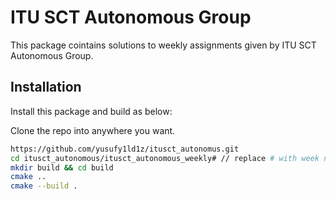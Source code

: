 # ITU SCT Autonomous Group

This package cointains solutions to weekly assignments given by ITU SCT Autonomous Group.


## Installation


Install this package and build as below:

Clone the repo into anywhere you want.
```bash 
https://github.com/yusufy1ld1z/itusct_autonomus.git
cd itusct_autonomous/itusct_autonomous_weekly# // replace # with week number
mkdir build && cd build
cmake ..
cmake --build .
```
